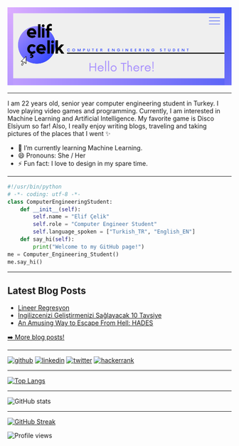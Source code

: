 <div align="center">
<img max-width="1000" src="ElifCelik.PNG"/>
</div>

-------
I am 22 years old, senior year computer engineering student in Turkey. I love playing video games and programming. Currently, I am interested in Machine Learning and Artificial Intelligence. My favorite game is Disco Elsiyum so far! Also, I really enjoy writing blogs, traveling and taking pictures of the places that I went ✨
 
- 🌱 I’m currently learning Machine Learning.
- 😄 Pronouns: She / Her 
- ⚡ Fun fact: I love to design in my spare time.  

-------

```python
#!/usr/bin/python
# -*- coding: utf-8 -*-
class ComputerEngineeringStudent:
    def __init__(self):
        self.name = "Elif Çelik"
        self.role = "Computer Engineer Student"
        self.language_spoken = ["Turkish_TR", "English_EN"]
    def say_hi(self):
        print("Welcome to my GitHub page!")
me = Computer_Engineering_Student()
me.say_hi()
```

-------

<h2>Latest Blog Posts</h2>
  <ul>
     <li><a href=https://elifcelik.medium.com/lineer-regresyon-101-3d02e5bc6b5/>Lineer Regresyon</a></li>
     <li><a href=https://elifcelik.medium.com/i%CC%87ngilizcenizi-geli%C5%9Ftirmenizi-sa%C4%9Flayacak-10-tavsiye-b189d4f762d3/>İngilizcenizi Geliştirmenizi Sağlayacak 10 Tavsiye</a></li>
     <li><a href=https://elifcelik.medium.com/an-amusing-way-to-escape-from-hell-hades-1271c07b580c/>An Amusing Way to Escape From Hell: HADES</a></li>
  </ul>
<p><a href="https://medium.com/@elifcelik">➡️ More blog posts!</a></p>
  </ul>

-------

[<img src='https://cdn.jsdelivr.net/npm/simple-icons@3.0.1/icons/github.svg' alt='github' height='40'>](https://github.com/eelifcelik)  [<img src='https://cdn.jsdelivr.net/npm/simple-icons@3.0.1/icons/linkedin.svg' alt='linkedin' height='40'>](https://www.linkedin.com/in/eelifcelik/)  [<img src='https://cdn.jsdelivr.net/npm/simple-icons@3.0.1/icons/twitter.svg' alt='twitter' height='40'>](https://twitter.com/elificlk)  [<img src='https://cdn.jsdelivr.net/npm/simple-icons@3.0.1/icons/hackerrank.svg' alt='hackerrank' height='40'>](https://www.hackerrank.com/eelifcelik99) 

-------

[![Top Langs](https://github-readme-stats.vercel.app/api/top-langs/?username=eelifcelik)](https://github.com/anuraghazra/github-readme-stats)

-------

![GitHub stats](https://github-readme-stats.vercel.app/api?username=eelifcelik&show_icons=true&count_private=true)  

-------
[![GitHub Streak](http://github-readme-streak-stats.herokuapp.com?user=eelifcelik&date_format=M%20j%5B%2C%20Y%5D)](https://git.io/streak-stats) 

![Profile views](https://gpvc.arturio.dev/eelifcelik)  

